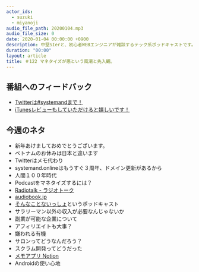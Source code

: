 ```yaml
---
actor_ids:
  - suzuki
  - miyanoji
audio_file_path: 20200104.mp3
audio_file_size: 0
date: 2020-01-04 00:00:00 +0900
description: 中堅SIerと、初心者WEBエンジニアが雑談するテック系ポッドキャストです。
duration: "00:00"
layout: article
title: ＃122 マネタイズが悪という風潮と先入観。
---
```

## 番組へのフィードバック
* [Twitterは#systemandまで！](https://twitter.com/search?q=%23systemand)
* [iTunesレビューもしていただけると嬉しいです！](https://itunes.apple.com/jp/podcast/systemand-online/id1205168408?mt=2)

## 今週のネタ
* 新年あけましておめでとうございます。
* ベトナムのお休みは日本と違います
* Twitterはメモ代わり
* systemand.onlineはもうすぐ３周年、ドメイン更新があるから
* 人間１００年時代
* Podcastをマネタイズするには？
* [Radiotalk - ラジオトーク](https://radiotalk.jp/)
* [audiobook.jp](https://audiobook.jp/)
* [そんなことないっしょ](https://sonnai.com/sonnai)というポッドキャスト
* サラリーマン以外の収入が必要なんじゃないか
* 副業が可能な企業について
* アフィリエイトも大事？
* 嫌われる有機
* サロンってどうなんだろう？
* スクラム開発ってどうだった
* [メモアプリ Notion](https://www.notion.so/)
* Androidの使い心地
